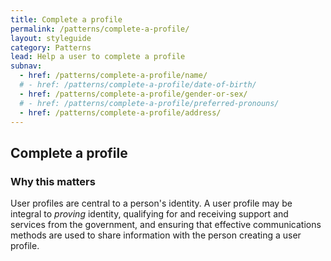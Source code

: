 ```yaml
---
title: Complete a profile
permalink: /patterns/complete-a-profile/
layout: styleguide
category: Patterns
lead: Help a user to complete a profile
subnav:
  - href: /patterns/complete-a-profile/name/
  # - href: /patterns/complete-a-profile/date-of-birth/
  - href: /patterns/complete-a-profile/gender-or-sex/
  # - href: /patterns/complete-a-profile/preferred-pronouns/
  - href: /patterns/complete-a-profile/address/
---
```


## Complete a profile

### Why this matters

User profiles are central to a person's identity. A user profile may be integral to *proving* identity, 
qualifying for and receiving support and services from the government, and ensuring that 
effective communications methods are used to share information with the person creating a user profile.